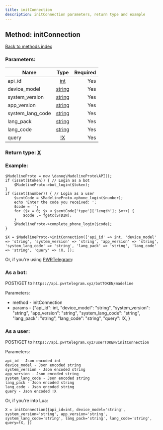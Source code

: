 ```yaml
---
title: initConnection
description: initConnection parameters, return type and example
---
```

## Method: initConnection  
[Back to methods index](index.md)


### Parameters:

| Name     |    Type       | Required |
|----------|:-------------:|---------:|
|api\_id|[int](../types/int.md) | Yes|
|device\_model|[string](../types/string.md) | Yes|
|system\_version|[string](../types/string.md) | Yes|
|app\_version|[string](../types/string.md) | Yes|
|system\_lang\_code|[string](../types/string.md) | Yes|
|lang\_pack|[string](../types/string.md) | Yes|
|lang\_code|[string](../types/string.md) | Yes|
|query|[!X](../types/!X.md) | Yes|


### Return type: [X](../types/X.md)

### Example:


```
$MadelineProto = new \danog\MadelineProto\API();
if (isset($token)) { // Login as a bot
    $MadelineProto->bot_login($token);
}
if (isset($number)) { // Login as a user
    $sentCode = $MadelineProto->phone_login($number);
    echo 'Enter the code you received: ';
    $code = '';
    for ($x = 0; $x < $sentCode['type']['length']; $x++) {
        $code .= fgetc(STDIN);
    }
    $MadelineProto->complete_phone_login($code);
}

$X = $MadelineProto->initConnection(['api_id' => int, 'device_model' => 'string', 'system_version' => 'string', 'app_version' => 'string', 'system_lang_code' => 'string', 'lang_pack' => 'string', 'lang_code' => 'string', 'query' => !X, ]);
```

Or, if you're using [PWRTelegram](https://pwrtelegram.xyz):

### As a bot:

POST/GET to `https://api.pwrtelegram.xyz/botTOKEN/madeline`

Parameters:

* method - initConnection
* params - {"api_id": int, "device_model": "string", "system_version": "string", "app_version": "string", "system_lang_code": "string", "lang_pack": "string", "lang_code": "string", "query": !X, }



### As a user:

POST/GET to `https://api.pwrtelegram.xyz/userTOKEN/initConnection`

Parameters:

```
api_id - Json encoded int
device_model - Json encoded string
system_version - Json encoded string
app_version - Json encoded string
system_lang_code - Json encoded string
lang_pack - Json encoded string
lang_code - Json encoded string
query - Json encoded !X

```

Or, if you're into Lua:

```
X = initConnection({api_id=int, device_model='string', system_version='string', app_version='string', system_lang_code='string', lang_pack='string', lang_code='string', query=!X, })
```

